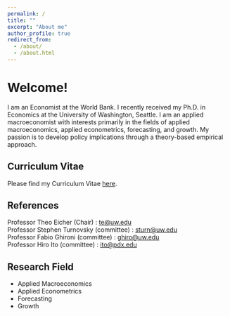```yaml
---
permalink: /
title: ""
excerpt: "About me"
author_profile: true
redirect_from: 
  - /about/
  - /about.html
---
```


Welcome! 
======
I am an Economist at the World Bank. I recently received my Ph.D. in Economics at the University of Washington, Seattle. I am an applied macroeconomist with interests primarily in the fields of applied macroeconomics, applied econometrics, forecasting, and growth. My passion is to develop policy implications through a theory-based empirical approach.


Curriculum Vitae
------
Please find my Curriculum Vitae [here](https://Reina-Kawai.github.io/files/cv_Kawai_Reina_latest.pdf).


References
------
Professor Theo Eicher (Chair) : [te@uw.edu](mailto:te@uw.edu) <br/>
Professor Stephen Turnovsky (committee) : [sturn@uw.edu](mailto:sturn@uw.edu) <br/>
Professor Fabio Ghironi (committee) : [ghiro@uw.edu](mailto:ghiro@uw.edu) <br/>
Professor Hiro Ito (committee) : [ito@pdx.edu](mailto:ito@pdx.edu)


Research Field
------
* Applied Macroeconomics
* Applied Econometrics
* Forecasting
* Growth
  
